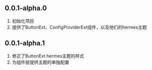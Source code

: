 ## 0.0.1-alpha.0
1. 初始化项目
2. 提供了ButtonExt、ConfigProviderExt组件，以及他们的hermes主题

## 0.0.1-alpha.1
1. 修正了ButtonExt hermes主题的样式
2. 为组件层提供主题的单独配置
